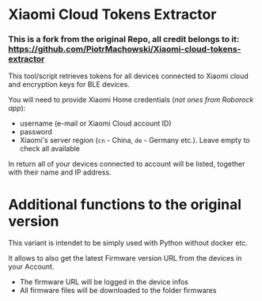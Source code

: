 
# Xiaomi Cloud Tokens Extractor

### This is a fork from the original Repo, all credit belongs to it: https://github.com/PiotrMachowski/Xiaomi-cloud-tokens-extractor

This tool/script retrieves tokens for all devices connected to Xiaomi cloud and encryption keys for BLE devices.

You will need to provide Xiaomi Home credentials (_not ones from Roborock app_):
- username (e-mail or Xiaomi Cloud account ID)
- password
- Xiaomi's server region (`cn` - China, `de` - Germany etc.). Leave empty to check all available

In return all of your devices connected to account will be listed, together with their name and IP address.

# Additional functions to the original version

This variant is intendet to be simply used with Python without docker etc.

It allows to also get the latest Firmware version URL from the devices in your Account.

- The firmware URL will be logged in the device infos
- All firmware files will be downloaded to the folder firmwares

